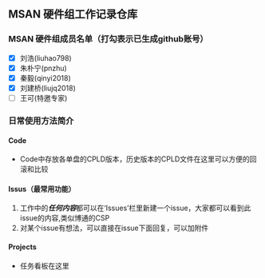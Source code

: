 ## MSAN 硬件组工作记录仓库
### MSAN 硬件组成员名单（打勾表示已生成github账号）
- [X] 刘浩(liuhao798)
- [X] 朱朴宁(pnzhu)
- [X] 秦毅(qinyi2018)
- [X] 刘建桥(liujq2018)
- [ ] 王可(特邀专家)

### 日常使用方法简介
#### Code
- Code中存放各单盘的CPLD版本，历史版本的CPLD文件在这里可以方便的回滚和比较
#### Issus（最常用功能）
1. 工作中的***任何内容***都可以在‘Issues’栏里新建一个issue，大家都可以看到此issue的内容,类似博通的CSP
2. 对某个issue有想法，可以直接在issue下面回复，可以加附件
#### Projects
- 任务看板在这里
